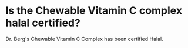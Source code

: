 # Is the Chewable Vitamin C complex halal certified?

Dr. Berg's Chewable Vitamin C Complex has been certified Halal.